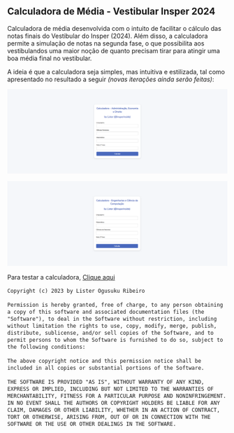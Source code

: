 ## Calculadora de Média - Vestibular Insper 2024

Calculadora de média desenvolvida com o intuito de facilitar o cálculo das notas finais do Vestibular do Insper (2024). Além disso, a calculadora permite a simulação de notas na segunda fase, o que possibilita aos vestibulandos uma maior noção de quanto precisam tirar para atingir uma boa média final no vestibular.

A ideia é que a calculadora seja simples, mas intuitiva e estilizada, tal como apresentado no resultado a seguir _(novas iterações ainda serão feitas)_:

![Admnistracao-Economia-Direito-Insper](./Business-Eco-Law/calculadora-insper-adm-eco-dir.png)

![Admnistracao-Engenharias-Computacao-Insper](./Eng-Comp/calculadora-insper-eng-ccomp.png)

Para testar a calculadora, [Clique aqui](https://insideuniversity.com.br/calculadora-de-media-vestibular-insper/)

```
Copyright (c) 2023 by Lister Ogusuku Ribeiro

Permission is hereby granted, free of charge, to any person obtaining a copy of this software and associated documentation files (the "Software"), to deal in the Software without restriction, including without limitation the rights to use, copy, modify, merge, publish, distribute, sublicense, and/or sell copies of the Software, and to permit persons to whom the Software is furnished to do so, subject to the following conditions:

The above copyright notice and this permission notice shall be included in all copies or substantial portions of the Software.

THE SOFTWARE IS PROVIDED "AS IS", WITHOUT WARRANTY OF ANY KIND, EXPRESS OR IMPLIED, INCLUDING BUT NOT LIMITED TO THE WARRANTIES OF MERCHANTABILITY, FITNESS FOR A PARTICULAR PURPOSE AND NONINFRINGEMENT. IN NO EVENT SHALL THE AUTHORS OR COPYRIGHT HOLDERS BE LIABLE FOR ANY CLAIM, DAMAGES OR OTHER LIABILITY, WHETHER IN AN ACTION OF CONTRACT, TORT OR OTHERWISE, ARISING FROM, OUT OF OR IN CONNECTION WITH THE SOFTWARE OR THE USE OR OTHER DEALINGS IN THE SOFTWARE.
```
